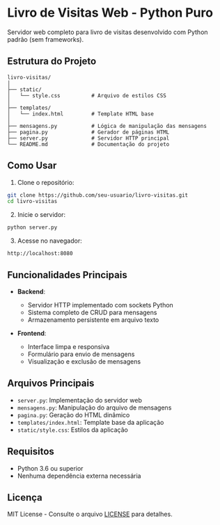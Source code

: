 # Livro de Visitas Web - Python Puro

Servidor web completo para livro de visitas desenvolvido com Python padrão (sem frameworks).

## Estrutura do Projeto

```
livro-visitas/
│
├── static/
│   └── style.css          # Arquivo de estilos CSS
│
├── templates/
│   └── index.html         # Template HTML base
│
├── mensagens.py           # Lógica de manipulação das mensagens
├── pagina.py              # Gerador de páginas HTML
├── server.py              # Servidor HTTP principal
└── README.md              # Documentação do projeto
```

## Como Usar

1. Clone o repositório:
```bash
git clone https://github.com/seu-usuario/livro-visitas.git
cd livro-visitas
```

2. Inicie o servidor:
```bash
python server.py
```

3. Acesse no navegador:
```
http://localhost:8080
```

## Funcionalidades Principais

- **Backend**:
  - Servidor HTTP implementado com sockets Python
  - Sistema completo de CRUD para mensagens
  - Armazenamento persistente em arquivo texto

- **Frontend**:
  - Interface limpa e responsiva
  - Formulário para envio de mensagens
  - Visualização e exclusão de mensagens

## Arquivos Principais

- `server.py`: Implementação do servidor web
- `mensagens.py`: Manipulação do arquivo de mensagens
- `pagina.py`: Geração do HTML dinâmico
- `templates/index.html`: Template base da aplicação
- `static/style.css`: Estilos da aplicação

## Requisitos

- Python 3.6 ou superior
- Nenhuma dependência externa necessária

## Licença

MIT License - Consulte o arquivo [LICENSE](LICENSE) para detalhes.
